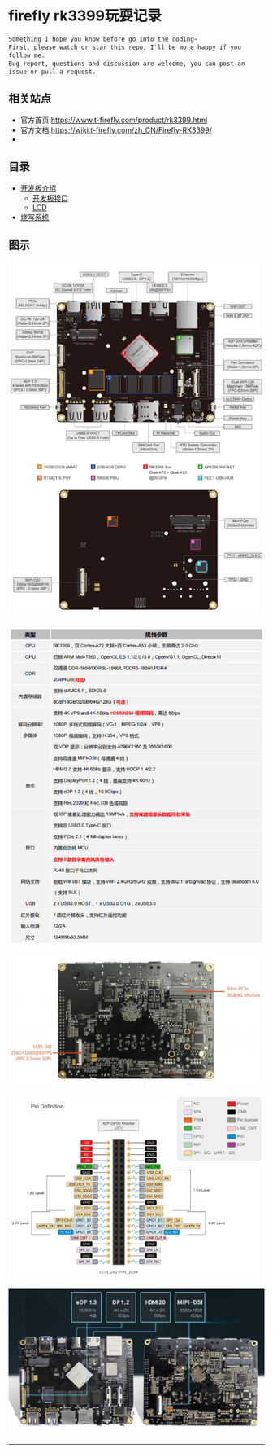 # firefly rk3399玩耍记录

```
Something I hope you know before go into the coding~
First, please watch or star this repo, I'll be more happy if you follow me.
Bug report, questions and discussion are welcome, you can post an issue or pull a request.
```


## 相关站点

* 官方首页:<https://www.t-firefly.com/product/rk3399.html>
* 官方文档:<https://wiki.t-firefly.com/zh_CN/Firefly-RK3399/>
*

## 目录




* [开发板介绍](docs/开发板介绍.md)
    * [开发板接口](docs/开发板介绍/开发板接口.md)
    * [LCD](docs/开发板介绍/LCD.md)
* [烧写系统](docs/烧写系统.md)




## 图示

![20230127_203812_24](image/20230127_203812_24.png)

![20220714_143828_80](image/20220714_143828_80.png)

![20220714_143741_62](image/20220714_143741_62.png)

![20220714_143800_51](image/20220714_143800_51.png)

![20220714_144121_35](image/20220714_144121_35.png)








---

